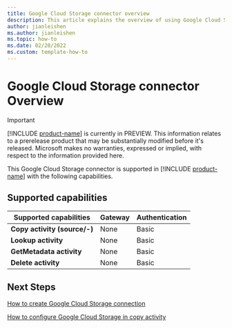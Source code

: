 ```yaml
---
title: Google Cloud Storage connector overview
description: This article explains the overview of using Google Cloud Storag.
author: jianleishen
ms.author: jianleishen
ms.topic: how-to
ms.date: 02/20/2022
ms.custom: template-how-to 
---
```


# Google Cloud Storage connector Overview

> [!IMPORTANT]
> [!INCLUDE [product-name](../includes/product-name.md)] is currently in PREVIEW.
> This information relates to a prerelease product that may be substantially modified before it's released. Microsoft makes no warranties, expressed or implied, with respect to the information provided here.

This Google Cloud Storage connector is supported in [!INCLUDE [product-name](../includes/product-name.md)] with the following capabilities.

## Supported capabilities

| Supported capabilities | Gateway | Authentication |
| --- | --- | ---|
| **Copy activity (source/-)** | None | Basic |
| **Lookup activity** | None | Basic |
| **GetMetadata activity** | None | Basic |
| **Delete activity** | None | Basic |

## Next Steps

[How to create Google Cloud Storage connection](connector-google-cloud-storage.md)

[How to configure Google Cloud Storage in copy activity](connector-google-cloud-storage-copy-activity.md)